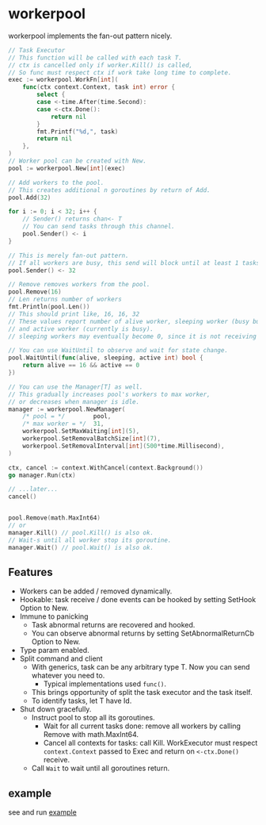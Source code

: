 # workerpool

workerpool implements the fan-out pattern nicely.

```go
// Task Executor
// This function will be called with each task T.
// ctx is cancelled only if worker.Kill() is called,
// So func must respect ctx if work take long time to complete.
exec := workerpool.WorkFn[int](
	func(ctx context.Context, task int) error {
		select {
		case <-time.After(time.Second):
		case <-ctx.Done():
			return nil
		}
		fmt.Printf("%d,", task)
		return nil
	},
)
// Worker pool can be created with New.
pool := workerpool.New[int](exec)

// Add workers to the pool.
// This creates additional n goroutines by return of Add.
pool.Add(32)

for i := 0; i < 32; i++ {
	// Sender() returns chan<- T
	// You can send tasks through this channel.
	pool.Sender() <- i
}

// This is merely fan-out pattern.
// If all workers are busy, this send will block until at least 1 tasks is done.
pool.Sender() <- 32

// Remove removes workers from the pool.
pool.Remove(16)
// Len returns number of workers
fmt.Println(pool.Len())
// This should print like, 16, 16, 32
// These values report number of alive worker, sleeping worker (busy but removed worker),
// and active worker (currently is busy).
// sleeping workers may eventually become 0, since it is not receiving new tasks.

// You can use WaitUntil to observe and wait for state change.
pool.WaitUntil(func(alive, sleeping, active int) bool {
	return alive == 16 && active == 0
})

// You can use the Manager[T] as well.
// This gradually increases pool's workers to max worker,
// or decreases when manager is idle.
manager := workerpool.NewManager(
	/* pool = */		pool,
	/* max worker = */	31,
	workerpool.SetMaxWaiting[int](5),
	workerpool.SetRemovalBatchSize[int](7),
	workerpool.SetRemovalInterval[int](500*time.Millisecond),
)

ctx, cancel := context.WithCancel(context.Background())
go manager.Run(ctx)

// ...later...
cancel()


pool.Remove(math.MaxInt64)
// or
manager.Kill() // pool.Kill() is also ok.
// Wait-s until all worker stop its goroutine.
manager.Wait() // pool.Wait() is also ok.
```

## Features

- Workers can be added / removed dynamically.
- Hookable: task receive / done events can be hooked by setting SetHook Option to New.
- Immune to panicking
  - Task abnormal returns are recovered and hooked.
  - You can observe abnormal returns by setting SetAbnormalReturnCb Option to New.
- Type param enabled.
- Split command and client
  - With generics, task can be any arbitrary type T. Now you can send whatever you need to.
    - Typical implementations used `func()`.
  - This brings opportunity of split the task executor and the task itself.
  - To identify tasks, let T have Id.
- Shut down gracefully.
  - Instruct pool to stop all its goroutines.
    - Wait for all current tasks done: remove all workers by calling Remove with math.MaxInt64.
    - Cancel all contexts for tasks: call Kill. WorkExecutor must respect `context.Context` passed to Exec and return on `<-ctx.Done()` receive.
  - Call `Wait` to wait until all goroutines return.

## example

see and run [example](./example/main.go)
